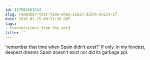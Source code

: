 ```yaml
---
id: 137984561434
slug: remember-that-time-when-spain-didnt-exist-if
date: 2016-01-25 00:31:36 GMT
tags:
- transmissions from the void
title: ''
---
```

'remember that time when Spain didn't exist?' 
if only. in my fondest,  deepest dreams Spain doesn't exist nor did its garbage ppl.